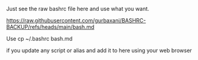 Just see the raw bashrc file here and use what you want.

https://raw.githubusercontent.com/gurbaxani/BASHRC-BACKUP/refs/heads/main/bash.md

Use cp ~/.bashrc bash.md

if you update any script or alias and add it to here using your web browser
